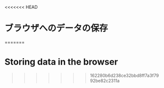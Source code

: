 
<<<<<<< HEAD
# ブラウザへのデータの保存
=======
# Storing data in the browser
>>>>>>> 162280b6d238ce32bbd8ff7a3f7992be82c2311a
